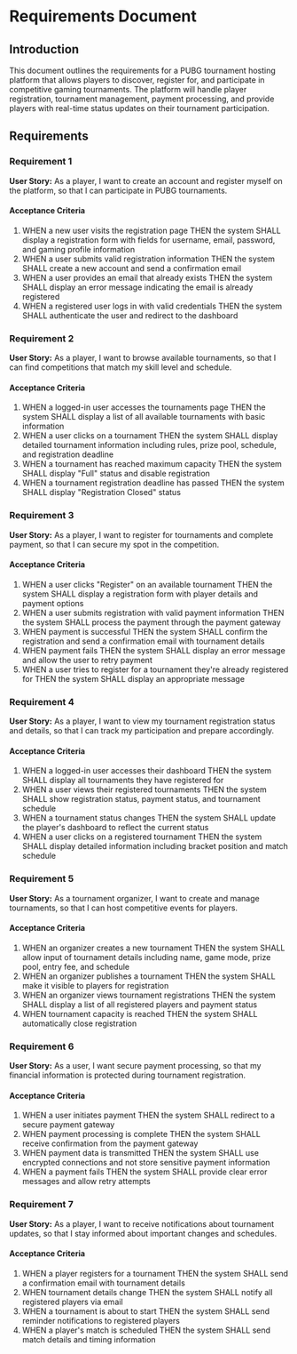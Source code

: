 # Requirements Document

## Introduction

This document outlines the requirements for a PUBG tournament hosting platform that allows players to discover, register for, and participate in competitive gaming tournaments. The platform will handle player registration, tournament management, payment processing, and provide players with real-time status updates on their tournament participation.

## Requirements

### Requirement 1

**User Story:** As a player, I want to create an account and register myself on the platform, so that I can participate in PUBG tournaments.

#### Acceptance Criteria

1. WHEN a new user visits the registration page THEN the system SHALL display a registration form with fields for username, email, password, and gaming profile information
2. WHEN a user submits valid registration information THEN the system SHALL create a new account and send a confirmation email
3. WHEN a user provides an email that already exists THEN the system SHALL display an error message indicating the email is already registered
4. WHEN a registered user logs in with valid credentials THEN the system SHALL authenticate the user and redirect to the dashboard

### Requirement 2

**User Story:** As a player, I want to browse available tournaments, so that I can find competitions that match my skill level and schedule.

#### Acceptance Criteria

1. WHEN a logged-in user accesses the tournaments page THEN the system SHALL display a list of all available tournaments with basic information
2. WHEN a user clicks on a tournament THEN the system SHALL display detailed tournament information including rules, prize pool, schedule, and registration deadline
3. WHEN a tournament has reached maximum capacity THEN the system SHALL display "Full" status and disable registration
4. WHEN a tournament registration deadline has passed THEN the system SHALL display "Registration Closed" status

### Requirement 3

**User Story:** As a player, I want to register for tournaments and complete payment, so that I can secure my spot in the competition.

#### Acceptance Criteria

1. WHEN a user clicks "Register" on an available tournament THEN the system SHALL display a registration form with player details and payment options
2. WHEN a user submits registration with valid payment information THEN the system SHALL process the payment through the payment gateway
3. WHEN payment is successful THEN the system SHALL confirm the registration and send a confirmation email with tournament details
4. WHEN payment fails THEN the system SHALL display an error message and allow the user to retry payment
5. WHEN a user tries to register for a tournament they're already registered for THEN the system SHALL display an appropriate message

### Requirement 4

**User Story:** As a player, I want to view my tournament registration status and details, so that I can track my participation and prepare accordingly.

#### Acceptance Criteria

1. WHEN a logged-in user accesses their dashboard THEN the system SHALL display all tournaments they have registered for
2. WHEN a user views their registered tournaments THEN the system SHALL show registration status, payment status, and tournament schedule
3. WHEN a tournament status changes THEN the system SHALL update the player's dashboard to reflect the current status
4. WHEN a user clicks on a registered tournament THEN the system SHALL display detailed information including bracket position and match schedule

### Requirement 5

**User Story:** As a tournament organizer, I want to create and manage tournaments, so that I can host competitive events for players.

#### Acceptance Criteria

1. WHEN an organizer creates a new tournament THEN the system SHALL allow input of tournament details including name, game mode, prize pool, entry fee, and schedule
2. WHEN an organizer publishes a tournament THEN the system SHALL make it visible to players for registration
3. WHEN an organizer views tournament registrations THEN the system SHALL display a list of all registered players and payment status
4. WHEN tournament capacity is reached THEN the system SHALL automatically close registration

### Requirement 6

**User Story:** As a user, I want secure payment processing, so that my financial information is protected during tournament registration.

#### Acceptance Criteria

1. WHEN a user initiates payment THEN the system SHALL redirect to a secure payment gateway
2. WHEN payment processing is complete THEN the system SHALL receive confirmation from the payment gateway
3. WHEN payment data is transmitted THEN the system SHALL use encrypted connections and not store sensitive payment information
4. WHEN a payment fails THEN the system SHALL provide clear error messages and allow retry attempts

### Requirement 7

**User Story:** As a player, I want to receive notifications about tournament updates, so that I stay informed about important changes and schedules.

#### Acceptance Criteria

1. WHEN a player registers for a tournament THEN the system SHALL send a confirmation email with tournament details
2. WHEN tournament details change THEN the system SHALL notify all registered players via email
3. WHEN a tournament is about to start THEN the system SHALL send reminder notifications to registered players
4. WHEN a player's match is scheduled THEN the system SHALL send match details and timing information